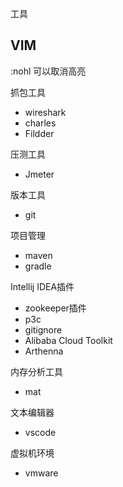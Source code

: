 工具

## VIM
:nohl    可以取消高亮


抓包工具
- wireshark
- charles
- Fildder


压测工具
- Jmeter

版本工具
- git

项目管理
- maven
- gradle

Intellij IDEA插件

- zookeeper插件
- p3c
- gitignore
- Alibaba Cloud Toolkit
- Arthenna

内存分析工具

- mat

文本编辑器

- vscode

虚拟机环境

- vmware
